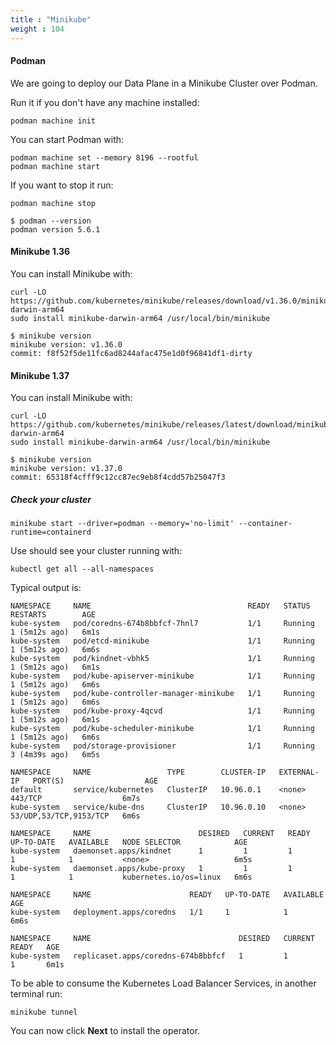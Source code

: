 ```yaml
---
title : "Minikube"
weight : 104
---
```


#### Podman
We are going to deploy our Data Plane in a Minikube Cluster over Podman.

Run it if you don't have any machine installed:

```
podman machine init
```

You can start Podman with:
```
podman machine set --memory 8196 --rootful
podman machine start
```

If you want to stop it run:
```
podman machine stop
```

```
$ podman --version
podman version 5.6.1
```

#### Minikube 1.36

You can install Minikube with:

```
curl -LO https://github.com/kubernetes/minikube/releases/download/v1.36.0/minikube-darwin-arm64
sudo install minikube-darwin-arm64 /usr/local/bin/minikube
```

```
$ minikube version
minikube version: v1.36.0
commit: f8f52f5de11fc6ad8244afac475e1d0f96841df1-dirty
```





#### Minikube 1.37

You can install Minikube with:

```
curl -LO https://github.com/kubernetes/minikube/releases/latest/download/minikube-darwin-arm64
sudo install minikube-darwin-arm64 /usr/local/bin/minikube
```

```
$ minikube version
minikube version: v1.37.0
commit: 65318f4cfff9c12cc87ec9eb8f4cdd57b25047f3
```



##### Check your cluster


```
minikube start --driver=podman --memory='no-limit' --container-runtime=containerd
```

Use should see your cluster running with:

```
kubectl get all --all-namespaces
```

Typical output is:
```
NAMESPACE     NAME                                   READY   STATUS    RESTARTS        AGE
kube-system   pod/coredns-674b8bbfcf-7hnl7           1/1     Running   1 (5m12s ago)   6m1s
kube-system   pod/etcd-minikube                      1/1     Running   1 (5m12s ago)   6m6s
kube-system   pod/kindnet-vbhk5                      1/1     Running   1 (5m12s ago)   6m1s
kube-system   pod/kube-apiserver-minikube            1/1     Running   1 (5m12s ago)   6m6s
kube-system   pod/kube-controller-manager-minikube   1/1     Running   1 (5m12s ago)   6m6s
kube-system   pod/kube-proxy-4qcvd                   1/1     Running   1 (5m12s ago)   6m1s
kube-system   pod/kube-scheduler-minikube            1/1     Running   1 (5m12s ago)   6m6s
kube-system   pod/storage-provisioner                1/1     Running   3 (4m39s ago)   6m5s

NAMESPACE     NAME                 TYPE        CLUSTER-IP   EXTERNAL-IP   PORT(S)                  AGE
default       service/kubernetes   ClusterIP   10.96.0.1    <none>        443/TCP                  6m7s
kube-system   service/kube-dns     ClusterIP   10.96.0.10   <none>        53/UDP,53/TCP,9153/TCP   6m6s

NAMESPACE     NAME                        DESIRED   CURRENT   READY   UP-TO-DATE   AVAILABLE   NODE SELECTOR            AGE
kube-system   daemonset.apps/kindnet      1         1         1       1            1           <none>                   6m5s
kube-system   daemonset.apps/kube-proxy   1         1         1       1            1           kubernetes.io/os=linux   6m6s

NAMESPACE     NAME                      READY   UP-TO-DATE   AVAILABLE   AGE
kube-system   deployment.apps/coredns   1/1     1            1           6m6s

NAMESPACE     NAME                                 DESIRED   CURRENT   READY   AGE
kube-system   replicaset.apps/coredns-674b8bbfcf   1         1         1       6m1s
```


To be able to consume the Kubernetes Load Balancer Services, in another terminal run:
```
minikube tunnel
```


You can now click **Next** to install the operator.